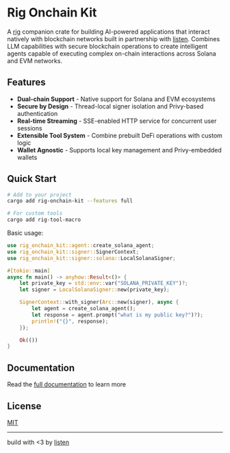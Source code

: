 # Rig Onchain Kit

A [rig](https://github.com/0xPlaygrounds/rig) companion crate for building AI-powered applications that interact natively
with blockchain networks built in partnership with [listen](https://github.com/piotrostr/listen). Combines LLM capabilities with secure blockchain
operations to create intelligent agents capable of executing complex on-chain
interactions across Solana and EVM networks.

## Features

- **Dual-chain Support** - Native support for Solana and EVM ecosystems
- **Secure by Design** - Thread-local signer isolation and Privy-based
  authentication
- **Real-time Streaming** - SSE-enabled HTTP service for concurrent user
  sessions
- **Extensible Tool System** - Combine prebuilt DeFi operations with custom
  logic
- **Wallet Agnostic** - Supports local key management and Privy-embedded
  wallets

## Quick Start

```bash
# Add to your project
cargo add rig-onchain-kit --features full

# For custom tools
cargo add rig-tool-macro
```

Basic usage:

```rust
use rig_onchain_kit::agent::create_solana_agent;
use rig_onchain_kit::signer::SignerContext;
use rig_onchain_kit::signer::solana::LocalSolanaSigner;

#[tokio::main]
async fn main() -> anyhow::Result<()> {
    let private_key = std::env::var("SOLANA_PRIVATE_KEY")?;
    let signer = LocalSolanaSigner::new(private_key);

    SignerContext::with_signer(Arc::new(signer), async {
        let agent = create_solana_agent();
        let response = agent.prompt("what is my public key?")?);
        println!("{}", response);
    });

    Ok(())
}
```

## Documentation

Read the [full documentation](https://docs.rig.ai/rig-onchain-kit) to learn more

## License

[MIT](https://github.com/0xPlaygrounds/rig-onchain-kit/blob/main/LICENSE)

---

build with <3 by [listen](https://github.com/piotrostr/listen)
